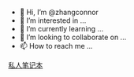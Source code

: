 - 👋 Hi, I’m @zhangconnor
- 👀 I’m interested in ...
- 🌱 I’m currently learning ...
- 💞️ I’m looking to collaborate on ...
- 📫 How to reach me ...

 [私人笔记本](https://github.com/zhangconnor/notebook.git)

<!---
zhangconnor/zhangconnor is a ✨ special ✨ repository because its `README.md` (this file) appears on your GitHub profile.
You can click the Preview link to take a look at your changes.
--->
